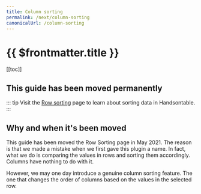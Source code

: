 ```yaml
---
title: Column sorting
permalink: /next/column-sorting
canonicalUrl: /column-sorting
---
```


# {{ $frontmatter.title }}

[[toc]]

## This guide has been moved permanently

::: tip
Visit the [Row sorting]() page to learn about sorting data in Handsontable.
:::

## Why and when it's been moved

This guide has been moved the Row Sorting page in May 2021. The reason is that we made a mistake when we first gave this plugin a name. In fact, what we do is comparing the values in rows and sorting them accordingly. Columns have nothing to do with it.

However, we may one day introduce a genuine column sorting feature. The one that changes the order of columns based on the values in the selected row.
